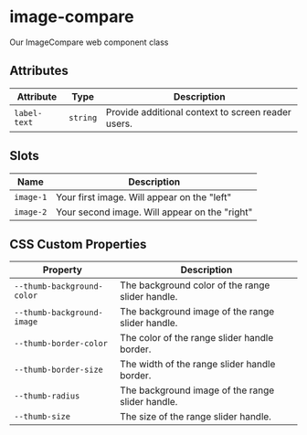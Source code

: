 # image-compare

Our ImageCompare web component class

## Attributes

| Attribute    | Type     | Description                                      |
|--------------|----------|--------------------------------------------------|
| `label-text` | `string` | Provide additional context to screen reader users. |

## Slots

| Name      | Description                                   |
|-----------|-----------------------------------------------|
| `image-1` | Your first image. Will appear on the "left"   |
| `image-2` | Your second image. Will appear on the "right" |

## CSS Custom Properties

| Property                   | Description                                      |
|----------------------------|--------------------------------------------------|
| `--thumb-background-color` | The background color of the range slider handle. |
| `--thumb-background-image` | The background image of the range slider handle. |
| `--thumb-border-color`     | The color of the range slider handle border.     |
| `--thumb-border-size`      | The width of the range slider handle border.     |
| `--thumb-radius`           | The background image of the range slider handle. |
| `--thumb-size`             | The size of the range slider handle.             |
